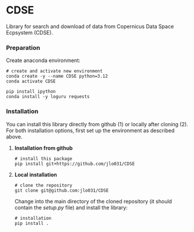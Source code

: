 # CDSE

Library for search and download of data from Copernicus Data Space Ecpsystem (CDSE).


### Preparation
Create anaconda environment:

    # create and activate new environment
    conda create -y --name CDSE python=3.12
    conda activate CDSE

    pip install ipython
    conda install -y loguru requests


### Installation
You can install this library directly from github (1) or locally after cloning (2).  
For both installation options, first set up the environment as described above.

1. **Installation from github**

       # install this package
       pip install git+https://github.com/jlo031/CDSE

2. **Local installation**

       # clone the repository
       git clone git@github.com:jlo031/CDSE

   Change into the main directory of the cloned repository (it should contain the *setup.py* file) and install the library:

       # installation
       pip install .
